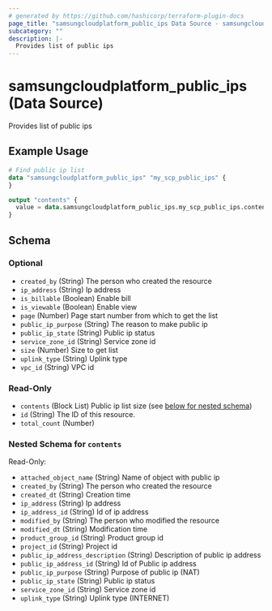 ```yaml
---
# generated by https://github.com/hashicorp/terraform-plugin-docs
page_title: "samsungcloudplatform_public_ips Data Source - samsungcloudplatform"
subcategory: ""
description: |-
  Provides list of public ips
---
```


# samsungcloudplatform_public_ips (Data Source)

Provides list of public ips

## Example Usage

```terraform
# Find public ip list
data "samsungcloudplatform_public_ips" "my_scp_public_ips" {
}

output "contents" {
  value = data.samsungcloudplatform_public_ips.my_scp_public_ips.contents
}
```

<!-- schema generated by tfplugindocs -->
## Schema

### Optional

- `created_by` (String) The person who created the resource
- `ip_address` (String) Ip address
- `is_billable` (Boolean) Enable bill
- `is_viewable` (Boolean) Enable view
- `page` (Number) Page start number from which to get the list
- `public_ip_purpose` (String) The reason to make public ip
- `public_ip_state` (String) Public ip status
- `service_zone_id` (String) Service zone id
- `size` (Number) Size to get list
- `uplink_type` (String) Uplink type
- `vpc_id` (String) VPC id

### Read-Only

- `contents` (Block List) Public ip list size (see [below for nested schema](#nestedblock--contents))
- `id` (String) The ID of this resource.
- `total_count` (Number)

<a id="nestedblock--contents"></a>
### Nested Schema for `contents`

Read-Only:

- `attached_object_name` (String) Name of object with public ip
- `created_by` (String) The person who created the resource
- `created_dt` (String) Creation time
- `ip_address` (String) Ip address
- `ip_address_id` (String) Id of ip address
- `modified_by` (String) The person who modified the resource
- `modified_dt` (String) Modification time
- `product_group_id` (String) Product group id
- `project_id` (String) Project id
- `public_ip_address_description` (String) Description of public ip address
- `public_ip_address_id` (String) Id of Public ip address
- `public_ip_purpose` (String) Purpose of public ip (NAT)
- `public_ip_state` (String) Public ip status
- `service_zone_id` (String) Service zone id
- `uplink_type` (String) Uplink type (INTERNET)


